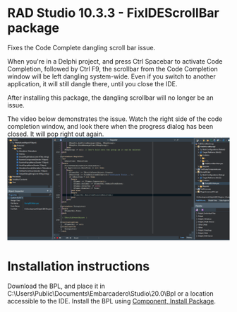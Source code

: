 # RAD Studio 10.3.3 - FixIDEScrollBar package
Fixes the Code Complete dangling scroll bar issue.

When you're in a Delphi project, and press Ctrl Spacebar to activate Code Completion, followed by Ctrl F9, the scrollbar from the Code Completion window will be left dangling system-wide. Even if you switch to another application, it will still dangle there, until you close the IDE.

After installing this package, the dangling scrollbar will no longer be an issue.

The video below demonstrates the issue. Watch the right side of the code completion window, and look there when the progress dialog has been closed. It will pop right out again.
![FixIDEScrollBar bug](https://github.com/chuacw/10_3_3-FixIDEScrollBar/blob/master/10-3-3CodeCompleteScrollBarBug.gif)

# Installation instructions
Download the BPL, and place it in C:\Users\Public\Documents\Embarcadero\Studio\20.0\Bpl or a location accessible to the IDE. Install the BPL using [Component, Install Package](http://docwiki.embarcadero.com/RADStudio/Rio/en/Installing_Component_Packages).
